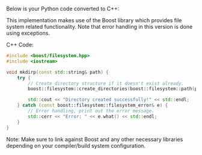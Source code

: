 Below is your Python code converted to C++:

This implementation makes use of the Boost library which provides file system related functionality. Note that error handling in this version is done using exceptions.

C++ Code:
```cpp
#include <boost/filesystem.hpp> 
#include <iostream>

void mkdirp(const std::string& path) { 
    try { 
        // Create directory structure if it doesn't exist already.
        boost::filesystem::create_directories(boost::filesystem::path(path))));

        std::cout << "Directory created successfully!" << std::endl;
    } catch (const boost::filesystem::filesystem_error& e) { 
        // Error handling, print out the error message.
        std::cerr << "Error: " << e.what() << std::endl; 
    } 
}
```

Note: Make sure to link against Boost and any other necessary libraries depending on your compiler/build system configuration.
